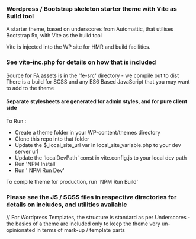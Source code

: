 ### Wordpress / Bootstrap  skeleton starter theme with Vite as Build tool

A starter theme, based on underscores from Automattic, that utilises Bootstrap 5x, with Vite as the build tool

Vite is injected into the WP site for HMR and build facilities. 
### See vite-inc.php for details on how that is included


Source for FA assets is in the 'fe-src' directory - we compile out to dist
There is a build for SCSS and any ES6 Based JavaScript that you may want to add to the theme

#### Separate stylesheets are generated for admin styles, and for pure client side

To Run :

- Create a theme folder in your WP-content/themes directory
- Clone this repo into that folder
- Update the $_local_site_url var in local_site_variable.php to your dev server url
- Update the 'localDevPath' const in vite.config.js to your local dev path
- Run 'NPM Install'
- Run ' NPM Run Dev'

To compile theme for production, run 'NPM Run Build'

### Please see the JS / SCSS files in respective directories for details on includes, and utilities available

// For Wordpress Templates, the structure is standard as per Underscores - the basics of a theme are included only
to keep the theme very un-opinionated in terms of mark-up / template parts


